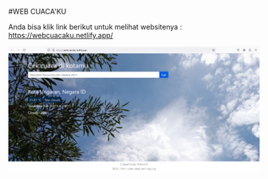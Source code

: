 #WEB CUACA'KU

Anda bisa klik link berikut untuk melihat websitenya : https://webcuacaku.netlify.app/


<img src="https://github.com/Ridwan0126/Cuaca/blob/9da27038bd3176ddcaf22dcfbc78f9efc5056288/Screenshot%202024-05-18%20125852.png"></img>
